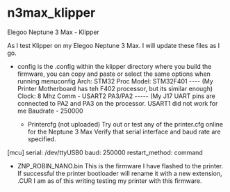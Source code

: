 # n3max_klipper
Elegoo Neptune 3 Max - Klipper

As I test Klipper on my Elegoo Neptune 3 Max. I will update these files as I go.

- config is the .config within the klipper directory where you build the firmware, you can copy and paste or select the same options when running menuconfig
  Arch: STM32
  Proc Model: STM32F401  ---- (My Printer Motherboard has teh F402 processor, but its similar enough)
  Clock: 8 Mhz
  Comm - USART2 PA3/PA2  ----- (My J17 UART pins are connected to PA2 and PA3 on the processor. USART1 did not work for me
  Baudrate - 250000

  - Printercfg (not uploaded)
    Try out or test any of the printer.cfg online for the Neptune 3 Max
    Verify that serial interface and baud rate are specified.

[mcu]
serial: /dev/ttyUSB0
baud: 250000
restart_method: command

- ZNP_ROBIN_NANO.bin
   This is the firmware I have flashed to the printer. If successful the printer bootloader will rename it with a new extension, .CUR
   I am as of this writing testing my printer with this firmware.
